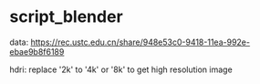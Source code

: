 # script_blender

data: https://rec.ustc.edu.cn/share/948e53c0-9418-11ea-992e-ebae9b8f6189

hdri: replace '2k' to '4k' or '8k' to get high resolution image
